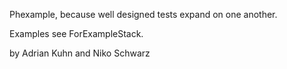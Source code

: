 Phexample, because well designed tests expand on one another.

Examples see ForExampleStack. 

by Adrian Kuhn and Niko Schwarz  